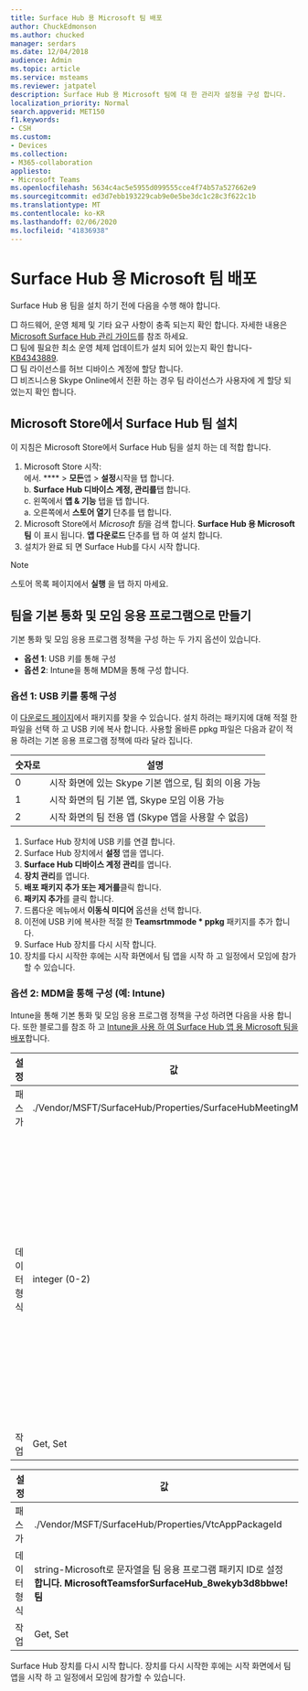 ```yaml
---
title: Surface Hub 용 Microsoft 팀 배포
author: ChuckEdmonson
ms.author: chucked
manager: serdars
ms.date: 12/04/2018
audience: Admin
ms.topic: article
ms.service: msteams
ms.reviewer: jatpatel
description: Surface Hub 용 Microsoft 팀에 대 한 관리자 설정을 구성 합니다.
localization_priority: Normal
search.appverid: MET150
f1.keywords:
- CSH
ms.custom:
- Devices
ms.collection:
- M365-collaboration
appliesto:
- Microsoft Teams
ms.openlocfilehash: 5634c4ac5e5955d099555cce4f74b57a527662e9
ms.sourcegitcommit: ed3d7ebb193229cab9e0e5be3dc1c28c3f622c1b
ms.translationtype: MT
ms.contentlocale: ko-KR
ms.lasthandoff: 02/06/2020
ms.locfileid: "41836938"
---
```

<a name="deploy-microsoft-teams-for-surface-hub"></a>Surface Hub 용 Microsoft 팀 배포
======================================

Surface Hub 용 팀을 설치 하기 전에 다음을 수행 해야 합니다.

 □ 하드웨어, 운영 체제 및 기타 요구 사항이 충족 되는지 확인 합니다. 자세한 내용은 [Microsoft Surface Hub 관리 가이드](https://docs.microsoft.com/surface-hub/)를 참조 하세요.<br>
 □ 팀에 필요한 최소 운영 체제 업데이트가 설치 되어 있는지 확인 합니다- [KB4343889](https://support.microsoft.com/help/4343889).<br>
 □ 팀 라이선스를 허브 디바이스 계정에 할당 합니다.<br>
 □ 비즈니스용 Skype Online에서 전환 하는 경우 팀 라이선스가 사용자에 게 할당 되었는지 확인 합니다.

## <a name="install-teams-for-surface-hub-from-the-microsoft-store"></a>Microsoft Store에서 Surface Hub 팀 설치 

이 지침은 Microsoft Store에서 Surface Hub 팀을 설치 하는 데 적합 합니다. 
 
1. Microsoft Store 시작:<br>
   에서. **** > **모든**앱 > **설정**시작을 탭 합니다.<br> b. **Surface Hub 디바이스 계정, 관리를**탭 합니다.<br>
   c. 왼쪽에서 **앱 & 기능** 탭을 탭 합니다.<br> a. 오른쪽에서 **스토어 열기** 단추를 탭 합니다. 
2. Microsoft Store에서 *Microsoft 팀*을 검색 합니다. **Surface Hub 용 Microsoft 팀** 이 표시 됩니다. **앱 다운로드** 단추를 탭 하 여 설치 합니다.  
3. 설치가 완료 되 면 Surface Hub를 다시 시작 합니다. 

> [!NOTE]
> 스토어 목록 페이지에서 **실행** 을 탭 하지 마세요.

## <a name="make-teams-the-default-calling-and-meetings-application"></a>팀을 기본 통화 및 모임 응용 프로그램으로 만들기
 
기본 통화 및 모임 응용 프로그램 정책을 구성 하는 두 가지 옵션이 있습니다. 

- **옵션 1**: USB 키를 통해 구성 
- **옵션 2**: Intune을 통해 MDM을 통해 구성 합니다.
 
### <a name="option-1-configure-via-usb-key"></a>옵션 1: USB 키를 통해 구성 
 
이 [다운로드 페이지](https://1drv.ms/f/s!ArcnbnREun0Vnp9Wps9MlWB-UJZw3g)에서 패키지를 찾을 수 있습니다. 설치 하려는 패키지에 대해 적절 한 파일을 선택 하 고 USB 키에 복사 합니다. 사용할 올바른 ppkg 파일은 다음과 같이 적용 하려는 기본 응용 프로그램 정책에 따라 달라 집니다. 

|숫자로  |설명  |
|---------|---------|
|0     | 시작 화면에 있는 Skype 기본 앱으로, 팀 회의 이용 가능        |
|1     | 시작 화면의 팀 기본 앱, Skype 모임 이용 가능        |
|2     | 시작 화면의 팀 전용 앱 (Skype 앱을 사용할 수 없음)        |
 
1. Surface Hub 장치에 USB 키를 연결 합니다. 
2. Surface Hub 장치에서 **설정** 앱을 엽니다. 
3. **Surface Hub 디바이스 계정 관리**를 엽니다.
4. **장치 관리**를 엽니다. 
5. **배포 패키지 추가 또는 제거를**클릭 합니다. 
6. **패키지 추가**를 클릭 합니다.
7. 드롭다운 메뉴에서 **이동식 미디어** 옵션을 선택 합니다. 
8. 이전에 USB 키에 복사한 적절 한 <strong>Teamsrtmmode * ppkg</strong> 패키지를 추가 합니다. 
9. Surface Hub 장치를 다시 시작 합니다. 
10. 장치를 다시 시작한 후에는 시작 화면에서 팀 앱을 시작 하 고 일정에서 모임에 참가할 수 있습니다. 

### <a name="option-2-configure-via-mdm-such-as-intune"></a>옵션 2: MDM을 통해 구성 (예: Intune) 

Intune을 통해 기본 통화 및 모임 응용 프로그램 정책을 구성 하려면 다음을 사용 합니다. 또한 블로그를 참조 하 고 [Intune을 사용 하 여 Surface Hub 앱 용 Microsoft 팀을 배포](https://y0av.me/2018/07/16/deploy-the-microsoft-teams-for-surface-hub-app-using-intune/)합니다.

|설정   |값    |설명    |
|----------|---------|---------|
|패스가      | ./Vendor/MSFT/SurfaceHub/Properties/SurfaceHubMeetingMode        |
|데이터 형식 | integer (0-2)   |0-시작 화면에 Skype 선호 앱, 팀 회의 이용 가능<br>1-시작 화면의 팀 기본 앱, Skype 모임 이용 가능<br>2-시작 화면의 팀 전용 앱 (Skype 앱을 사용할 수 없음) |
|작업| Get, Set        |

|설정   |값    |
|----------|---------|
|패스가      | ./Vendor/MSFT/SurfaceHub/Properties/VtcAppPackageId        |
|데이터 형식 | string-Microsoft로 문자열을 팀 응용 프로그램 패키지 ID로 설정 **합니다. MicrosoftTeamsforSurfaceHub_8wekyb3d8bbwe! 팀** |
|작업| Get, Set        |

Surface Hub 장치를 다시 시작 합니다. 장치를 다시 시작한 후에는 시작 화면에서 팀 앱을 시작 하 고 일정에서 모임에 참가할 수 있습니다.

